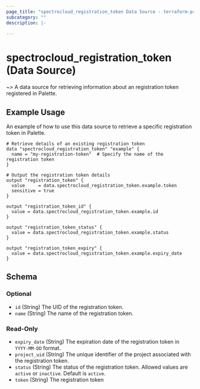 ```yaml
---
page_title: "spectrocloud_registration_token Data Source - terraform-provider-spectrocloud"
subcategory: ""
description: |-
  
---
```


# spectrocloud_registration_token (Data Source)

  

~> A data source for retrieving information about an registration token registered in Palette.

## Example Usage


An example of how to use this data source to retrieve a specific registration token in Palette.

```hcl
# Retrieve details of an existing registration token
data "spectrocloud_registration_token" "example" {
  name = "my-registration-token"  # Specify the name of the registration token
}

# Output the registration token details
output "registration_token" {
  value     = data.spectrocloud_registration_token.example.token
  sensitive = true
}

output "registration_token_id" {
  value = data.spectrocloud_registration_token.example.id
}

output "registration_token_status" {
  value = data.spectrocloud_registration_token.example.status
}

output "registration_token_expiry" {
  value = data.spectrocloud_registration_token.example.expiry_date
}
```

<!-- schema generated by tfplugindocs -->
## Schema

### Optional

- `id` (String) The UID of the registration token.
- `name` (String) The name of the registration token.

### Read-Only

- `expiry_date` (String) The expiration date of the registration token in `YYYY-MM-DD` format.
- `project_uid` (String) The unique identifier of the project associated with the registration token.
- `status` (String) The status of the registration token. Allowed values are `active` or `inactive`. Default is `active`.
- `token` (String) The registration token
